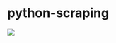 # python-scraping

![](https://github.com/lbias/python-scraping/blob/master/15_get_all_external_links/15_get_all_external_links.png)

